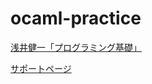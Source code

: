 # ocaml-practice

[浅井健一「プログラミング基礎」](http://www.saiensu.co.jp/?page=book_details&ISBN=ISBN978-4-7819-1160-1&YEAR=2007)

[サポートページ](http://pllab.is.ocha.ac.jp/~asai/book/Top.html)
